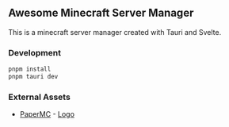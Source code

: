 ## Awesome Minecraft Server Manager

This is a minecraft server manager created with Tauri and Svelte.

### Development

```bash
pnpm install
pnpm tauri dev
```

### External Assets

- [PaperMC](https://docs.papermc.io/misc/assets) - [Logo](./static/logo/paper.png)
